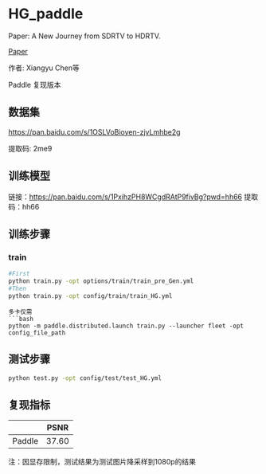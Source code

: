 # HG_paddle

Paper: A New Journey from SDRTV to HDRTV.

[Paper](https://paperswithcode.com/paper/a-new-journey-from-sdrtv-to-hdrtv)

作者: Xiangyu Chen等

Paddle 复现版本

## 数据集

https://pan.baidu.com/s/1OSLVoBioyen-zjvLmhbe2g

提取码: 2me9

## 训练模型

链接：https://pan.baidu.com/s/1PxihzPH8WCgdRAtP9fivBg?pwd=hh66 
提取码：hh66

## 训练步骤

### train 

```bash
#First
python train.py -opt options/train/train_pre_Gen.yml
#Then
python train.py -opt config/train/train_HG.yml
```

```
多卡仅需
​```bash
python -m paddle.distributed.launch train.py --launcher fleet -opt config_file_path
```

## 测试步骤

```bash
python test.py -opt config/test/test_HG.yml
```

## 复现指标

|        | PSNR  |
| ------ | ----- |
| Paddle | 37.60 |

注：因显存限制，测试结果为测试图片降采样到1080p的结果